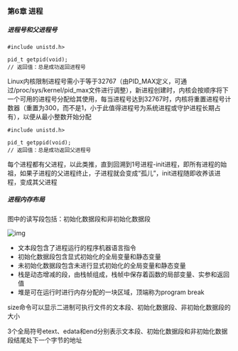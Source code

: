 ### 第6章 进程

##### 进程号和父进程号

```
#include unistd.h>

pid_t getpid(void);
// 返回值：总是成功返回进程号
```

Linux内核限制进程号需小于等于32767（由PID_MAX定义，可通过/proc/sys/kernel/pid_max文件进行调整），新进程创建时，内核会按顺序将下一个可用的进程号分配给其使用，每当进程号达到32767时，内核将重置进程号计数器（重置为300，而不是1，小于此值得进程号为系统进程或守护进程长期占有），以便从最小整数开始分配

```
#include unistd.h>

pid_t getppid(void);
// 返回值：总是成功返回父进程号
```

每个进程都有父进程，以此类推，直到回溯到1号进程-init进程，即所有进程的始祖，如果子进程的父进程终止，子进程就会变成“孤儿”，init进程随即收养该进程，变成其父进程

##### 进程内存布局

图中的读写段包括：初始化数据段和非初始化数据段

![img](https://timgsa.baidu.com/timg?image&quality=80&size=b9999_10000&sec=1572747969338&di=7eaececaf570a17a0a975a7a1b6e3493&imgtype=0&src=http%3A%2F%2Fhiphotos.baidu.com%2Flongzuo%2Fpic%2Fitem%2Fc7674ea7d933c8951320f8c8d11373f0830200ee.jpg)

* 文本段包含了进程运行的程序机器语言指令
* 初始化数据段包含显式初始化的全局变量和静态变量
* 未初始化数据段包含未进行显式初始化的全局变量和静态变量
* 栈是动态增减的段，由栈帧组成，栈帧中保存着函数的局部变量、实参和返回值
* 堆是可在运行时进行内存分配的一块区域，顶端称为program break

size命令可以显示二进制可执行文件的文本段、初始化数据段、非初始化数据段的大小

3个全局符号etext、edata和end分别表示文本段、初始化数据段和非初始化数据段结尾处下一个字节的地址

